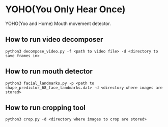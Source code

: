 # YOHO(You Only Hear Once)

YOHO(Yoo and Horne) Mouth movement detector.

## How to run video decomposer

```
python3 decompose_video.py -f <path to video file> -d <directory to save frames in>
```

## How to run mouth detector

```
python3 facial_landmarks.py -p <path to shape_predictor_68_face_landmarks.dat> -d <directory where images are stored>
```

## How to run cropping tool

```
python3 crop.py -d <directory where images to crop are stored>
```
